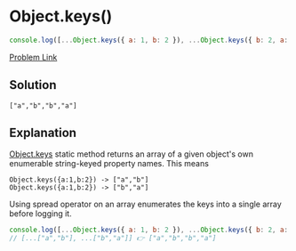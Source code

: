 # Object.keys()

```js
console.log([...Object.keys({ a: 1, b: 2 }), ...Object.keys({ b: 2, a: 1 })]);
```

[Problem Link](https://bigfrontend.dev/quiz/object-keys)

## Solution

```
["a","b","b","a"]
```

## Explanation

[Object.keys](https://developer.mozilla.org/en-US/docs/Web/JavaScript/Reference/Global_Objects/Object/keys) static method returns an array of a given object's own enumerable string-keyed property names. This means

```
Object.keys({a:1,b:2}) -> ["a","b"]
Object.keys({a:1,b:2}) -> ["b","a"]
```

Using spread operator on an array enumerates the keys into a single array before logging it.

```js
console.log([...Object.keys({ a: 1, b: 2 }), ...Object.keys({ b: 2, a: 1 })]);
// [...["a","b"], ...["b","a"]] 👉 ["a","b","b","a"]
```
